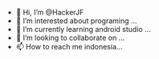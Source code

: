 - 👋 Hi, I’m @HackerJF
- 👀 I’m interested about programing ...
- 🌱 I’m currently learning android studio ...
- 💞️ I’m looking to collaborate on ...
- 📫 How to reach me indonesia...

<!---
HackerJF/HackerJF is a ✨ special ✨ repository because its `README.md` (this file) appears on your GitHub profile.
You can click the Preview link to take a look at your changes.
--->
